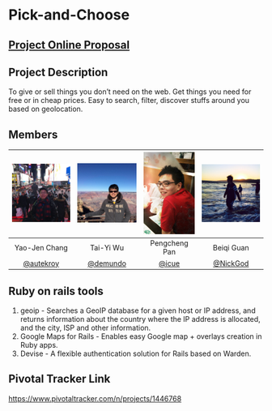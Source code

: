 # Pick-and-Choose

## [Project Online Proposal](https://docs.google.com/document/d/13t5k4U9_sEiH1fDI6qLfmrCFykl8EG3NZqh1yU9t8vc)

## Project Description
To give or sell things you don’t need on the web. Get things you need for free or in cheap prices.  Easy to search, filter, discover stuffs around you based on geolocation.

## Members

| ![autekroy](/res/img/autekwing.jpg) | ![demundo](/res/img/twu.jpg) | ![icue](/res/img/ppc.jpg) | ![NickGod](/res/img/nicho.jpg) |
| :------------: | :------------: | :------------: | :------------: |
| Yao-Jen Chang | Tai-Yi Wu | Pengcheng Pan | Beiqi Guan | 
| [@autekroy](https://github.com/autekroy) | [@demundo](https://github.com/demundo) | [@icue](https://github.com/icue) | [@NickGod](https://github.com/NickGod) | 

## Ruby on rails tools
 1. geoip - Searches a GeoIP database for a given host or IP address, and returns information about the country where the IP address is allocated, and the city, ISP and other information.
 2. Google Maps for Rails - Enables easy Google map + overlays creation in Ruby apps.
 3. Devise - A flexible authentication solution for Rails based on Warden.

## Pivotal Tracker Link
https://www.pivotaltracker.com/n/projects/1446768


